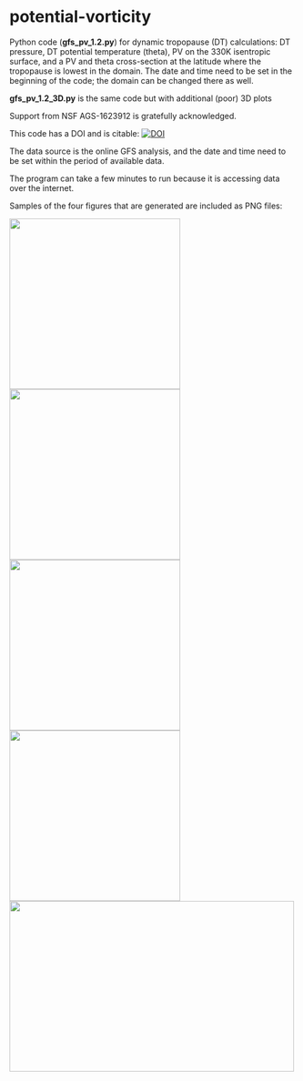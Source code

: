 # potential-vorticity

Python code (<b>gfs_pv_1.2.py</b>) for dynamic tropopause (DT) calculations: DT pressure, DT potential temperature (theta), PV on 
the 330K isentropic surface, and a PV and theta cross-section at the latitude where the tropopause is lowest in the 
domain. The date and time need to be set in the beginning of the code; the domain can be changed there as well.

<b>gfs_pv_1.2_3D.py</b> is the same code but with additional (poor) 3D plots

Support from NSF AGS-1623912 is gratefully acknowledged.

This code has a DOI and is citable:  <a href="https://zenodo.org/badge/latestdoi/110735652"><img src="https://zenodo.org/badge/110735652.svg" alt="DOI"></a>

The data source is the online GFS analysis, and the date and time need to be set within the period of available data.

The program can take a few minutes to run because it is accessing data over the internet.

Samples of the four figures that are generated are included as PNG files:

<img align="left" width="300" height="300" src="image2_DT_theta.png">
<img align="left" width="300" height="300" src="image1_DT_p.png">
<img align="left" width="300" height="300" src="image3_pv330.png">
<img align="left" width="300" height="300" src="image4_pv_xsec.png">

<img align="left" width="500" height="300" src="image5_DT_3D_1.png">
